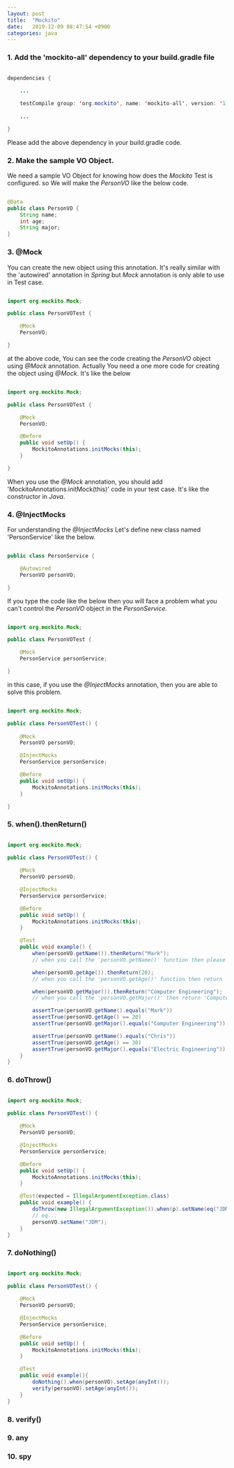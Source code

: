 ```yaml
---
layout: post
title:  "Mockito"
date:   2019-12-09 08:47:54 +0900
categories: java
---
```


### 1. Add the 'mockito-all' dependency to your build.gradle file

```java

dependencies {
    
    ...

    testCompile group: 'org.mockito', name: 'mockito-all', version: '1.9.5'
    
    ...

}

```

Please add the above dependency in your build.gradle code.

### 2. Make the sample VO Object.

We need a sample VO Object for knowing how does the _Mockito_ Test is configured. so We will make the _PersonVO_ like the below code.

```java

@Data
public class PersonVO {
    String name;
    int age;
    String major;
}

```

### 3. @Mock

You can create the new object using this annotation. It's really similar with the 'autowired' annotation in _Spring_ but _Mock_ annotation is only able to use in Test case.

```java

import org.mockito.Mock;

public class PersonVOTest {

    @Mock
    PersonVO;

}

```

at the above code, You can see the code creating the _PersonVO_ object using _@Mock_ annotation. Actually You need a one more code for creating the object using _@Mock_. It's like the below

```java

import org.mockito.Mock;

public class PersonVOTest {

    @Mock
    PersonVO;

    @Before
    public void setUp() {
        MockitoAnnotations.initMocks(this);
    }

}

```

When you use the _@Mock_ annotation, you should add 'MockitoAnnotations.initMock(this)' code in your test case. It's like the constructor in _Java_.

### 4. @InjectMocks

For understanding the _@InjectMocks_ Let's define new class named 'PersonService' like the below.

```java

public class PersonService {

    @Autowired
    PersonVO personVO;

}

```

If you type the code like the below then you will face a problem what you can't control the _PersonVO_ object in the _PersonService_.

```java

import org.mockito.Mock;

public class PersonVOTest {

    @Mock
    PersonService personService;

}

```

in this case, if you use the _@InjectMocks_ annotation, then you are able to solve this problem.

```java

import org.mockito.Mock;

public class PersonVOTest() {
    
    @Mock
    PersonVO personVO;

    @InjectMocks
    PersonService personService;

    @Before
    public void setUp() {
        MockitoAnnotations.initMocks(this);
    }

}
```

### 5. when().thenReturn()

```java

import org.mockito.Mock;

public class PersonVOTest() {
    
    @Mock
    PersonVO personVO;

    @InjectMocks
    PersonService personService;

    @Before
    public void setUp() {
        MockitoAnnotations.initMocks(this);
    }

    @Test
    public void example() {
        when(personVO.getName()).thenReturn("Mark");
        // when you call the 'personVO.getName()' function then please return the 'Mark' String.

        when(personVO.getAge()).thenReturn(20);
        // when you call the 'personVO.getAge()' function then return '20'.

        when(personVO.getMajor()).thenReturn("Computer Engineering");
        // when you call the 'personVO.getMajor()' then return 'Computer Engineering'.

        assertTrue(personVO.getName().equals("Mark"))                           // True
        assertTrue(personVO.getAge() == 20)                                     // True
        assertTrue(personVO.getMajor().equals("Computer Engineering"))          // True

        assertTrue(personVO.getName().equals("Chris"))                          // False
        assertTrue(personVO.getAge() == 30)                                     // False
        assertTrue(personVO.getMajor().equals("Electric Engineering"))          // False
    }
}

```


### 6. doThrow()

```java

import org.mockito.Mock;

public class PersonVOTest() {
    
    @Mock
    PersonVO personVO;

    @InjectMocks
    PersonService personService;

    @Before
    public void setUp() {
        MockitoAnnotations.initMocks(this);
    }

    @Test(expected = IllegalArgumentException.class)
    public void example() {
        doThrow(new IllegalArgumentException()).when(p).setName(eq("JDM"));
        // eq...
        personVO.setName("JDM");
    }
}

```

### 7. doNothing()

```java

import org.mockito.Mock;

public class PersonVOTest() {
    
    @Mock
    PersonVO personVO;

    @InjectMocks
    PersonService personService;

    @Before
    public void setUp() {
        MockitoAnnotations.initMocks(this);
    }

    @Test
    public void example(){
        doNothing().when(personVO).setAge(anyInt());
        verify(personVO).setAge(anyInt());
    }
}

```

### 8. verify()

### 9. any

### 10. spy


